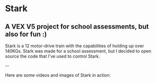 # Stark
A VEX V5 project for school assessments, but also for fun :)
--
Stark is a 12 motor-drive train with the capabilities of holding up over 140KGs. 
Stark was made for a school assessment, but I decided to open source the code that I've used to control Stark. 

--

Here are some videos and images of Stark in action:

